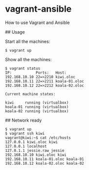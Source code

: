 # vagrant-ansible
How to use Vagrant and Ansible

## Usage

Start all the machines:

    $ vagrant up

Show all the machines:

    $ vagrant status
    IP:           Ports:   Host:
    192.168.10.10 22=>2210 kiwi.oloc
    192.168.10.11 22=>2211 koala-01.oloc
    192.168.10.12 22=>2212 koala-02.oloc
    
    Current machine states:
    
    kiwi     running (virtualbox)
    koala-01 running (virtualbox)
    koala-02 running (virtualbox)


## Network ready

    $ vagrant up
    $ vagrant ssh kiwi
    vagrant@kiwi:~$ cat /etc/hosts
    127.0.0.1 kiwi.oloc kiwi
    127.0.0.1 localhost
    127.0.1.1 jessie.raw jessie
    192.168.10.10 kiwi.oloc kiwi
    192.168.10.11 koala-01.oloc koala-01
    192.168.10.12 koala-02.oloc koala-02


